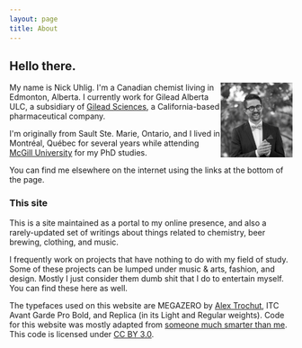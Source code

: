 ```yaml
---
layout: page
title: About
---
```


## Hello there.

<img src="me.jpg" class="profile-picture" width="128" align="right">

My name is Nick Uhlig. I'm a Canadian chemist living in Edmonton, Alberta. I currently work for Gilead Alberta ULC, a subsidiary of [Gilead Sciences](https://www.gilead.com), a California-based pharmaceutical company.

I'm originally from Sault Ste. Marie, Ontario, and I lived in Montréal, Québec for several years while attending [McGill University](https://www.mcgill.ca) for my PhD studies.

You can find me elsewhere on the internet using the links at the bottom of the page. 

### This site

This is a site maintained as a portal to my online presence, and also a rarely-updated set of writings about things related to chemistry, beer brewing, clothing, and music.

I frequently work on projects that have nothing to do with my field of study. Some of these projects can be lumped under music & arts, fashion, and design. Mostly I just consider them dumb shit that I do to entertain myself. You can find these here as well.

The typefaces used on this website are MEGAZERO by [Alex Trochut](https://alextrochut.com/), ITC Avant Garde Pro Bold, and Replica (in its Light and Regular weights). Code for this website was mostly adapted from [someone much smarter than me](https://rsms.me). This code is licensed under [CC BY 3.0](https://creativecommons.org/licenses/by/3.0/).
